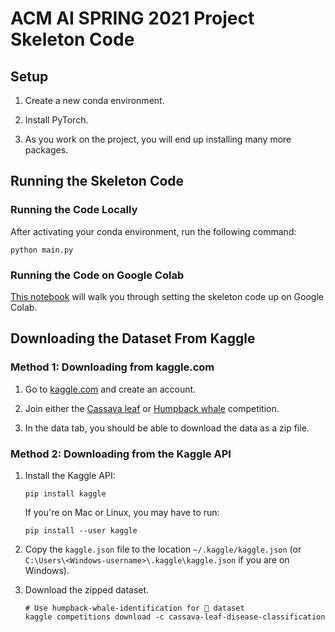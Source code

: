 # ACM AI SPRING 2021 Project Skeleton Code

## Setup

1. Create a new conda environment.

2. Install PyTorch.

3. As you work on the project, you will end up installing many more packages.

## Running the Skeleton Code

### Running the Code Locally

After activating your conda environment, run the following command:

```
python main.py
```

### Running the Code on Google Colab

[This notebook](https://colab.research.google.com/drive/1zkxwgDItHv92iD07M8o8FlfJ0ZxLUDly?usp=sharing) will walk you through setting the skeleton code up on Google Colab.

## Downloading the Dataset From Kaggle

### Method 1: Downloading from kaggle.com

1. Go to [kaggle.com](kaggle.com) and create an account.

2. Join either the [Cassava leaf](https://www.kaggle.com/c/cassava-leaf-disease-classification) or [Humpback whale](https://www.kaggle.com/c/humpback-whale-identification) competition.

3. In the data tab, you should be able to download the data as a zip file.

### Method 2: Downloading from the Kaggle API

1. Install the Kaggle API:

   ```
   pip install kaggle
   ```

   If you're on Mac or Linux, you may have to run:

   ```
   pip install --user kaggle
   ```

2. Copy the `kaggle.json` file to the location `~/.kaggle/kaggle.json` (or `C:\Users\<Windows-username>\.kaggle\kaggle.json` if you are on Windows).

3. Download the zipped dataset.

   ```
   # Use humpback-whale-identification for 🐋 dataset
   kaggle competitions download -c cassava-leaf-disease-classification
   ```
